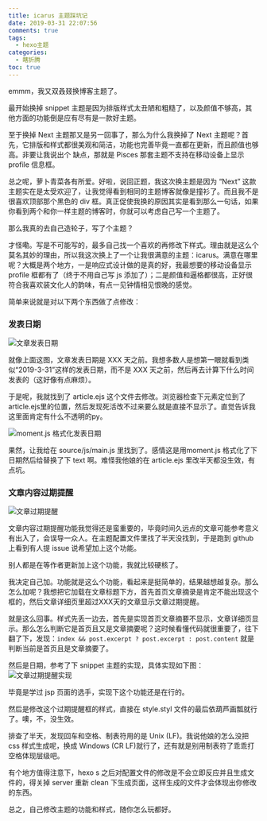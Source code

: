 ```yaml
---
title: icarus 主题踩坑记
date: 2019-03-31 22:07:56
comments: true
tags:
  - hexo主题
categories:
  - 瞎折腾
toc: true
---
```


emmm，我又双叒叕换博客主题了。

<!--more-->

最开始换掉 snippet 主题是因为排版样式太丑陋和粗糙了，以及颜值不够高，其他方面的功能倒是应有尽有是一款好主题。

至于换掉 Next 主题那又是另一回事了，那么为什么我换掉了 Next 主题呢？首先，它排版和样式都很美观和简洁，功能也完善毕竟一直都在更新，而且颜值也够高。非要让我说出个 缺点，那就是 Pisces 那套主题不支持在移动设备上显示 profile 信息框。

总之呢，萝卜青菜各有所爱。好啦，说回正题，我这次换主题是因为 “Next” 这款主题实在是太受欢迎了，让我觉得看到相同的主题博客就像是撞衫了。而且我不是很喜欢顶部那个黑色的 div 框。真正促使我换的原因其实是看到那么一句话，如果你看到两个和你一样主题的博客时，你就可以考虑自己写一个主题了。

那么我真的去自己造轮子，写了个主题？

才怪嘞。写是不可能写的，最多自己找一个喜欢的再修改下样式。理由就是这么个莫名其妙的理由，所以我这次换上了一个让我很满意的主题：icarus。满意在哪里呢？大概是两个地方，一是响应式设计做的是真的好，我最想要的移动设备显示 profile 框都有了（终于不用自己写 js 添加了）；二是颜值和逼格都很高，正好很符合我喜欢装文化人的韵味，有点一见钟情相见恨晚的感觉。

简单来说就是对以下两个东西做了点修改：

### 发表日期

![文章发表日期](https://i.loli.net/2019/07/13/5d296a9cd616f80226.png)

就像上面这图，文章发表日期是 XXX 天之前。我想多数人是想第一眼就看到类似“2019-3-31”这样的发表日期，而不是 XXX 天之前，然后再去计算下什么时间发表的（这好像有点麻烦）。

于是呢，我就找到了 article.ejs 这个文件去修改。浏览器检查下元素定位到了article.ejs里的位置，然后发现死活改不过来要么就是直接不显示了。直觉告诉我这里面肯定有什么不透明的py。

![moment.js 格式化发表日期](https://i.loli.net/2019/07/13/5d296acc1b59922442.png)

果然，让我给在 source/js/main.js 里找到了。感情这是用moment.js 格式化了下日期然后给替换了下 text 啊。难怪我他娘的在 article.ejs 里改半天都没生效，有点坑。

### 文章内容过期提醒

![文章过期提醒](https://i.loli.net/2019/07/13/5d296b07e96e367881.png)

文章内容过期提醒功能我觉得还是蛮重要的，毕竟时间久远点的文章可能参考意义有出入了，会误导一众人。在主题配置文件里找了半天没找到，于是跑到 github 上看到有人提 issue 说希望加上这个功能。

别人都是在等作者更新加上这个功能，我就比较硬核了。

我决定自己加。功能就是这么个功能，看起来是挺简单的，结果越想越复杂。那么怎么加呢？我想把它加载在文章标题下方，首先首页文章摘录是肯定不能出现这个框的，然后文章详细页里超过XXX天的文章显示文章过期提醒。

就是这么回事。样式先丢一边去，首先是实现首页文章摘要不显示，文章详细页显示。那么怎么判断它是首页且又是文章摘要呢？这时候看懂代码就很重要了，往下翻了下，发现：`index && post.excerpt ? post.excerpt : post.content` 就是判断当前是首页且是文章摘要了。

然后是日期，参考了下 snippet 主题的实现，具体实现如下图：
![文章过期提醒实现](https://i.loli.net/2019/07/13/5d296b5fdfb9b25458.png)

毕竟是学过 jsp 页面的选手，实现下这个功能还是在行的。

然后是修改这个过期提醒框的样式，直接在 style.styl 文件的最后依葫芦画瓢就行了。噢，不，没生效。

排查了半天，发现回车和空格、制表符用的是 Unix (LF)。我说他娘的怎么没把 css 样式生成呢，换成 Windows (CR LF)就行了，还有就是别用制表符了乖乖打空格体现层级吧。

有个地方值得注意下，hexo s 之后对配置文件的修改是不会立即反应并且生成文件的，得关掉 server 重新 clean 下生成页面，这样生成的文件才会体现出你修改的东西。

总之，自己修改主题的功能和样式，随你怎么玩都好。






